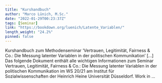 ```yaml
---
title: "Kurshandbuch"
author: "Marco Lünich, M.Sc."
date: "2022-01-29T00:23:37Z"
tags: [Seminar]
link: "https://bookdown.org/luenich/Latente_Variablen/"
length_weight: "24.2%"
pinned: false
---
```


Kurshandbuch zum Methodenseminar ‘Vertrauen, Legitimität, Fairness & Co.: Die Messung latenter Variablen in der politischen Kommunikation’ [...] Das folgende Dokument enthält alle wichtigen Informationen zum Seminar Vertrauen, Legitimität, Fairness & Co.: Die Messung latenter Variablen in der politischen Kommunikation im WS 20/21 am Institut für Sozialwissenschaften der Heinrich Heine Universität Düsseldorf. Work in ...
